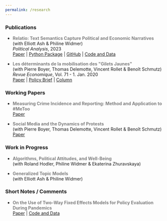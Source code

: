 ```yaml
---
permalink: /research
---
```


### Publications

- <span style="color:Gray">**Relatio: Text Semantics Capture Political and Economic Narratives**</span> \
(with Elliott Ash & Philine Widmer) \
*Political Analysis*, 2023 \
[Paper](https://www.cambridge.org/core/journals/political-analysis/article/relatio-text-semantics-capture-political-and-economic-narratives/E72C0482A44C9A817E381B394A73E2D6) | [Python Package](https://pypi.org/project/relatio/) | [GitHub](https://github.com/relatio-nlp/relatio/tree/relatio-v0.3) | [Code and Data](https://dataverse.harvard.edu/dataset.xhtml?persistentId=doi:10.7910/DVN/3BRWKK&faces-redirect=true)

- <span style="color:Gray">**Les déterminants de la mobilisation des "Gilets Jaunes"**</span> \
(with Pierre Boyer, Thomas Delemotte, Vincent Rollet & Benoît Schmutz) \
*Revue Economique*, Vol. 71 - 1. Jan. 2020  \
[Paper](https://www.cairn.info/revue-economique-2020-1-page-109.htm) | [Policy Brief](https://www.lemonde.fr/idees/article/2019/11/15/entre-facebook-et-le-rond-point-la-double-originalite-du-mouvement-des-gilets-jaunes_6019218_3232.html#xtor=AL-32280270) | [Column](https://www.lemonde.fr/idees/article/2019/11/15/entre-facebook-et-le-rond-point-la-double-originalite-du-mouvement-des-gilets-jaunes_6019218_3232.html#xtor=AL-32280270)

### Working Papers

- <span style="color:Gray">**Measuring Crime Incidence and Reporting: Method and Application to #MeToo**</span> \
[Paper](https://www.dropbox.com/s/jepq64dfauyo1t6/metoo_crime_v6.pdf?dl=0)

- <span style="color:Gray">**Social Media and the Dynamics of Protests**</span> \
(with Pierre Boyer, Thomas Delemotte, Vincent Rollet & Benoît Schmutz) \
[Paper](https://www.cesifo.org/en/publications/2020/working-paper/social-media-and-dynamics-protests)

### Work in Progress

- <span style="color:Gray">**Algorithms, Political Attitudes, and Well-Being**</span> \
(with Roland Hodler, Philine Widmer & Ekaterina Zhuravskaya)

- <span style="color:Gray">**Generalized Topic Models**</span> \
(with Elliott Ash & Philine Widmer)

### Short Notes / Comments

- <span style="color:Gray">**On the Use of Two-Way Fixed Effects Models for Policy Evaluation During Pandemics**</span> \
[Paper](https://www.dropbox.com/s/gpofsuuc369hzx6/On_the_Use_of_Two_Way_Fixed_Effects_Models_for_Policy_Evaluation_During_Pandemics.pdf?dl=0) | [Code and Data](https://gitlab.com/germain.gauthier/covid-two-way-fixed-effects.git) 
